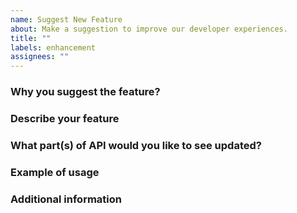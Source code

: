 ```yaml
---
name: Suggest New Feature
about: Make a suggestion to improve our developer experiences.
title: ""
labels: enhancement
assignees: ""
---
```


<!--
For questions, ask in Discussions: https://github.com/pyk/worter/discussions

Before you file an issue read the:
- Code of Conduct: https://github.com/pyk/worter/tree/main/docs/CODE_OF_CONDUCT.md
- Contributing guide: https://github.com/pyk/worter/tree/main/docs/CONTRIBUTING.md

Check to make sure someone hasn't already opened a similar issue: https://github.com/pyk/worter/issues
-->

### Why you suggest the feature?

<!-- Please describe your motivation and need -->

### Describe your feature

<!-- Please link to the article you'd like to see updated -->

### What part(s) of API would you like to see updated?

<!-- Give as much detail as you can to help us understand the change that you want to see -->

### Example of usage

<!-- Show us how to use this feature -->

### Additional information

<!-- Add any other context or screenshots about the feature request here. -->
